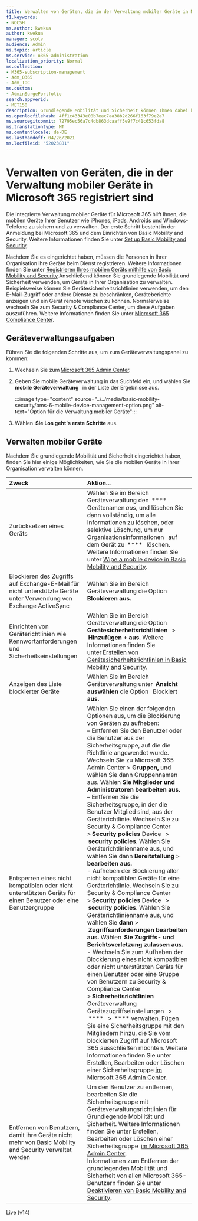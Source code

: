 ```yaml
---
title: Verwalten von Geräten, die in der Verwaltung mobiler Geräte in Microsoft 365 registriert sind
f1.keywords:
- NOCSH
ms.author: kwekua
author: kwekua
manager: scotv
audience: Admin
ms.topic: article
ms.service: o365-administration
localization_priority: Normal
ms.collection:
- M365-subscription-management
- Adm_O365
- Adm_TOC
ms.custom:
- AdminSurgePortfolio
search.appverid:
- MET150
description: Grundlegende Mobilität und Sicherheit können Ihnen dabei helfen, mobile Geräte zu sichern und zu verwalten.
ms.openlocfilehash: 4ff1c43343e00b7eac7aa38b2d266f163f79e2a7
ms.sourcegitcommit: 72795ec56a7c4db863dcaaff5e9f7c41c653fda8
ms.translationtype: MT
ms.contentlocale: de-DE
ms.lasthandoff: 04/26/2021
ms.locfileid: "52023881"
---
```

# <a name="manage-devices-enrolled-in-mobile-device-management-in-microsoft-365"></a>Verwalten von Geräten, die in der Verwaltung mobiler Geräte in Microsoft 365 registriert sind

Die integrierte Verwaltung mobiler Geräte für Microsoft 365 hilft Ihnen, die mobilen Geräte Ihrer Benutzer wie iPhones, iPads, Androids und Windows-Telefone zu sichern und zu verwalten. Der erste Schritt besteht in der Anmeldung bei Microsoft 365 und dem Einrichten von Basic Mobility and Security. Weitere Informationen finden Sie unter [Set up Basic Mobility and Security](set-up.md).

Nachdem Sie es eingerichtet haben, müssen die Personen in Ihrer Organisation ihre Geräte beim Dienst registrieren. Weitere Informationen finden Sie unter [Registrieren Ihres mobilen Geräts mithilfe von Basic Mobility and Security](enroll-your-mobile-device.md).Anschließend können Sie grundlegende Mobilität und Sicherheit verwenden, um Geräte in Ihrer Organisation zu verwalten. Beispielsweise können Sie Gerätesicherheitsrichtlinien verwenden, um den E-Mail-Zugriff oder andere Dienste zu beschränken, Geräteberichte anzeigen und ein Gerät remote wischen zu können. Normalerweise wechseln Sie zum Security & Compliance Center, um diese Aufgaben auszuführen. Weitere Informationen finden Sie unter [Microsoft 365 Compliance Center](../../compliance/microsoft-365-compliance-center.md).

## <a name="device-management-tasks"></a>Geräteverwaltungsaufgaben

Führen Sie die folgenden Schritte aus, um zum Geräteverwaltungspanel zu kommen:

1. Wechseln Sie zum [Microsoft 365 Admin Center](../../admin/admin-overview/about-the-admin-center.md).

2. Geben Sie mobile Geräteverwaltung in das Suchfeld ein, und wählen Sie **mobile Geräteverwaltung**   in der Liste der Ergebnisse aus.

    :::image type="content" source="../../media/basic-mobility-security/bms-6-mobile-device-management-option.png" alt-text="Option für die Verwaltung mobiler Geräte":::

3. Wählen  **Sie Los geht's erste Schritte** aus.

## <a name="manage-mobile-devices"></a>Verwalten mobiler Geräte

Nachdem Sie grundlegende Mobilität und Sicherheit eingerichtet haben, finden Sie hier einige Möglichkeiten, wie Sie die mobilen Geräte in Ihrer Organisation verwalten können.

|**Zweck**|**Aktion...**|
|:----------------|:------------------------------------------------------------------------------|
|Zurücksetzen eines Geräts |Wählen Sie im Bereich Geräteverwaltung den  **** Gerätenamen *aus,* und löschen Sie dann vollständig, um alle Informationen zu löschen, oder selektive Löschung, um nur Organisationsinformationen   auf dem Gerät zu  ****   löschen. Weitere Informationen finden Sie unter [Wipe a mobile device in Basic Mobility and Security](wipe-mobile-device.md).|
|Blockieren des Zugriffs auf Exchange-E-Mail für nicht unterstützte Geräte unter Verwendung von Exchange ActiveSync |Wählen Sie im Bereich Geräteverwaltung die Option  **Blockieren aus.** |
|Einrichten von Geräterichtlinien wie Kennwortanforderungen und Sicherheitseinstellungen |Wählen Sie im Bereich Geräteverwaltung die Option **Gerätesicherheitsrichtlinien**   >  **Hinzufügen + aus.** Weitere Informationen finden Sie unter [Erstellen von Gerätesicherheitsrichtlinien in Basic Mobility and Security](create-device-security-policies.md).|
|Anzeigen des Liste blockierter Geräte  |Wählen Sie im Bereich Geräteverwaltung unter  **Ansicht auswählen** die Option   Blockiert  **aus.** |
|Entsperren eines nicht kompatiblen oder nicht unterstützten Geräts für einen Benutzer oder eine Benutzergruppe  |Wählen Sie einen der folgenden Optionen aus, um die Blockierung von Geräten zu aufheben:<br/>– Entfernen Sie den Benutzer oder die Benutzer aus der Sicherheitsgruppe, auf die die Richtlinie angewendet wurde. Wechseln Sie zu Microsoft 365 Admin Center > **Gruppen,** und wählen Sie dann Gruppennamen aus. Wählen **Sie Mitglieder und Administratoren bearbeiten aus.**<br/>– Entfernen Sie die Sicherheitsgruppe, in der die Benutzer Mitglied sind, aus der Geräterichtlinie. Wechseln Sie zu Security & Compliance Center > **Security policies** Device   >  **security policies**. Wählen Sie Geräterichtlinienname aus, und wählen Sie dann **Bereitstellung**  >  **bearbeiten aus.**<br/>- Aufheben der Blockierung aller nicht kompatiblen Geräte für eine Geräterichtlinie. Wechseln Sie zu Security & Compliance Center > **Security policies** Device   >  **security policies**. Wählen Sie Geräterichtlinienname aus, und wählen Sie **dann**  >  **Zugriffsanforderungen bearbeiten aus.** Wählen  **Sie Zugriffs- und Berichtsverletzung zulassen aus.**<br/>- Wechseln Sie zum Aufheben der Blockierung eines nicht kompatiblen oder nicht unterstützten Geräts für einen Benutzer oder eine Gruppe von Benutzern zu Security & Compliance Center > **Sicherheitsrichtlinien** Geräteverwaltung Gerätezugriffseinstellungen   >  ****   >  **** verwalten. Fügen Sie eine Sicherheitsgruppe mit den Mitgliedern hinzu, die Sie vom blockierten Zugriff auf Microsoft 365 ausschließen möchten. Weitere Informationen finden Sie unter Erstellen, Bearbeiten oder Löschen einer Sicherheitsgruppe [im Microsoft 365 Admin Center](../../admin/email/create-edit-or-delete-a-security-group.md).|
|Entfernen von Benutzern, damit ihre Geräte nicht mehr von Basic Mobility and Security verwaltet werden |Um den Benutzer zu entfernen, bearbeiten Sie die Sicherheitsgruppe mit Geräteverwaltungsrichtlinien für Grundlegende Mobilität und Sicherheit. Weitere Informationen finden Sie unter Erstellen, Bearbeiten oder Löschen einer Sicherheitsgruppe  [im Microsoft 365 Admin Center](../../admin/email/create-edit-or-delete-a-security-group.md).<br/>Informationen zum Entfernen der grundlegenden Mobilität und Sicherheit von allen Microsoft 365-Benutzern finden Sie unter [Deaktivieren von Basic Mobility and Security](turn-off.md).|

Live (v14)